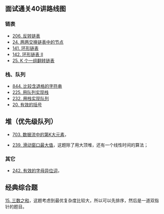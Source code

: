 
## 面试通关40讲路线图
### 链表
- [206. 反转链表](https://leetcode-cn.com/problems/reverse-linked-list/)
- [24. 两两交换链表中的节点](https://leetcode-cn.com/problems/swap-nodes-in-pairs/)
- [141. 环形链表](https://leetcode-cn.com/problems/linked-list-cycle/)
- [142. 环形链表 II](https://leetcode-cn.com/problems/linked-list-cycle-ii/)
- [25. K 个一组翻转链表](https://leetcode-cn.com/problems/reverse-nodes-in-k-group/)

### 栈、队列
- [844. 比较含退格的字符串](https://leetcode-cn.com/problems/backspace-string-compare/)
- [225. 用队列实现栈](https://leetcode-cn.com/problems/implement-stack-using-queues)
- [232. 用栈实现队列](https://leetcode-cn.com/problems/implement-queue-using-stacks/)
- [20. 有效的括号](https://leetcode-cn.com/problems/valid-parentheses/)

## 堆（优先级队列）

- [703. 数据流中的第K大元素](https://leetcode-cn.com/problems/kth-largest-element-in-a-stream/)，

- [239. 滑动窗口最大值](https://leetcode-cn.com/problems/sliding-window-maximum/)，这题除了用大顶堆，还有一个线性时间的算法；


### 其它

- [242. 有效的字母异位词](https://leetcode-cn.com/problems/valid-anagram/)，

## 经典综合题

[15. 三数之和](https://leetcode-cn.com/problems/3sum/submissions/)，这题考虑到最优复杂度比较大，所以可以先排序，然后是一道双指针的题目。


